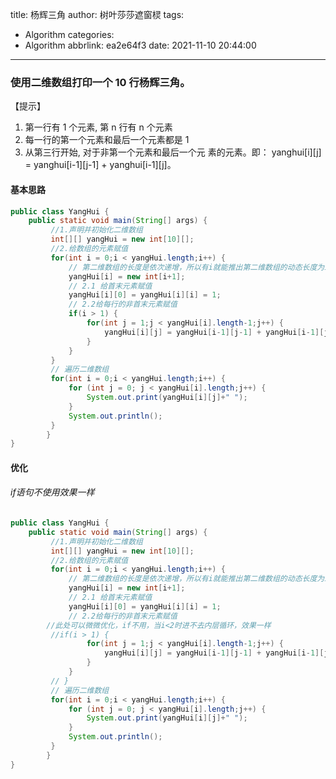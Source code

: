 title: 杨辉三角
author: 树叶莎莎遮窗棂
tags:
  - Algorithm
categories:
  - Algorithm
abbrlink: ea2e64f3
date: 2021-11-10 20:44:00
---
### 使用二维数组打印一个 10 行杨辉三角。
【提示】
1. 第一行有 1 个元素, 第 n 行有 n 个元素
2. 每一行的第一个元素和最后一个元素都是 1
3. 从第三行开始, 对于非第一个元素和最后一个元
素的元素。即：
yanghui[i][j] = yanghui[i-1][j-1] + yanghui[i-1][j]。

<!-- more -->

#### 基本思路
```java
public class YangHui {
	public static void main(String[] args) {
	     //1.声明并初始化二维数组
	     int[][] yangHui = new int[10][];
	     //2.给数组的元素赋值
	     for(int i = 0;i < yangHui.length;i++) {
	    	 // 第二维数组的长度是依次递增，所以有i就能推出第二维数组的动态长度为i+1
	    	 yangHui[i] = new int[i+1];
	    	 // 2.1 给首末元素赋值 
	    	 yangHui[i][0] = yangHui[i][i] = 1;
	    	 // 2.2给每行的非首末元素赋值
	    	 if(i > 1) {
	    		 for(int j = 1;j < yangHui[i].length-1;j++) {
	    			 yangHui[i][j] = yangHui[i-1][j-1] + yangHui[i-1][j];
	    		 }
	    	 }
	     }
	     // 遍历二维数组
	     for(int i = 0;i < yangHui.length;i++) {
	    	 for (int j = 0; j < yangHui[i].length;j++) {
	    		 System.out.print(yangHui[i][j]+" ");
	    	 }
	    	 System.out.println();
	     }
	    }
}
```
#### 优化
###### if语句不使用效果一样
```java
public class YangHui {
	public static void main(String[] args) {
	     //1.声明并初始化二维数组
	     int[][] yangHui = new int[10][];
	     //2.给数组的元素赋值
	     for(int i = 0;i < yangHui.length;i++) {
	    	 // 第二维数组的长度是依次递增，所以有i就能推出第二维数组的动态长度为i+1
	    	 yangHui[i] = new int[i+1];
	    	 // 2.1 给首末元素赋值 
	    	 yangHui[i][0] = yangHui[i][i] = 1;
	    	 // 2.2给每行的非首末元素赋值
	    //此处可以微微优化，if不用，当i<2时进不去内层循环，效果一样
    	 //if(i > 1) {
	    		 for(int j = 1;j < yangHui[i].length-1;j++) {
	    			 yangHui[i][j] = yangHui[i-1][j-1] + yangHui[i-1][j];
	    		 }
	    	 }
         // }
	     // 遍历二维数组
	     for(int i = 0;i < yangHui.length;i++) {
	    	 for (int j = 0; j < yangHui[i].length;j++) {
	    		 System.out.print(yangHui[i][j]+" ");
	    	 }
	    	 System.out.println();
	     }
	    }
}
```